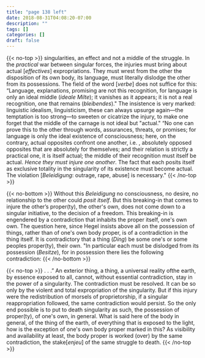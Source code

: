 ```yaml
---
title: "page 138 left"
date: 2018-08-31T04:08:20-07:00
description: ""
tags: []
categories: []
draft: false
---
```

{{< no-top >}}
singularities, an effect and not a middle of the struggle. In the *practical* war between singular forces, the injuries must bring about
actual [*effectives*] expropriations. They must wrest from the other
the disposition of its own body, its language, must literally dislodge the other from its possessions. The field of the word [*verbe*]
does not suffice for this: “Language, explanations, promising are
not this recognition, for language is only an ideal middle (*ideale Milte*); it vanishes as it appears; it is not a real recognition, one that
remains (*bleibendes*)." The insistence is very marked: linguistic
idealism, linguisticism, these can always upsurge again—the
temptation is too strong—to sweeten or cicatrize the injury, to
make one forget that the middle of the carnage is not ideal but
"actual." “No one can prove this to the other through words, assurances, threats, or promises; for language is only the ideal existence of consciousness; here, on the contrary, actual opposites
confront one another, i.e. , absolutely opposed opposites that are
absolutely for themselves; and their relation is strictly a practical
one, it is itself actual; the middle of their recognition must itself be
actual. *Hence they must injure one another*. The fact that each posits
itself as exclusive totality in the singularity of its existence must
become actual. The violation [*Beleidigung*: outrage, rape, abuse] is
necessary."
{{< /no-top >}}

{{< no-bottom >}}
Without this *Beleidigung* no consciousness, no desire, no relationship to the other could *posit itself*. But this breaking-in that
comes to injure the other’s proper(ty), the other's own, does not
come down to a singular initiative, to the decision of a freedom.
This breaking-in is engendered by a contradiction that inhabits the
proper itself, one's own own. The question here, since Hegel insists
above all on the possession of things, rather than of one's own body
proper, is of a contradiction in the thing itself. It is contradictory
that a thing (*Ding*) be some one's or some peoples proper(ty), their
own. "In particular each must be dislodged from its possession
(*Besitze*), for in possession there lies the following contradiction:
{{< /no-bottom >}}

{{< no-top >}}
. . .” An exterior thing, a thing, a universal reality ofthe earth, by
essence exposed to all, cannot, without essential contradiction,
stay in the power of a singularity. The contradiction must be
resolved. It can be so only by the violent and total expropriation of
the singularity. But if this injury were the redistribution of morsels
of proprietorship, if a singular reappropriation followed, the same
contradiction would persist. So the only end possible is to put to
death singularity as such, the possession of proper(ty), of one's own,
in general. What is said here of the body in general, of the thing of
the earth, of everything that is exposed to the light, how is the
exception of one's own body proper marked in this? As visibility
and availability at least, the body proper is worked (over) by the
same contradiction, the stake[*enjeu*] of the same struggle to death.
{{< /no-top >}}
